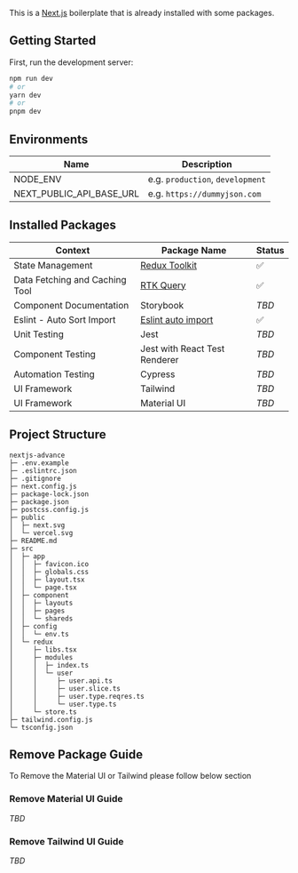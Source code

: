 This is a [Next.js](https://nextjs.org/) boilerplate that is already installed with some packages.

## Getting Started

First, run the development server:

```bash
npm run dev
# or
yarn dev
# or
pnpm dev
```

## Environments

| Name                     | Description                      |
| ------------------------ | -------------------------------- |
| NODE_ENV                 | e.g. `production`, `development` |
| NEXT_PUBLIC_API_BASE_URL | e.g. `https://dummyjson.com`     |

## Installed Packages

| Context                        | Package Name                                                                         | Status |
| ------------------------------ | ------------------------------------------------------------------------------------ | ------ |
| State Management               | [Redux Toolkit](https://github.com/reduxjs/redux-toolkit)                            | ✅     |
| Data Fetching and Caching Tool | [RTK Query](https://redux-toolkit.js.org/rtk-query/overview)                         | ✅     |
| Component Documentation        | Storybook                                                                            | _TBD_  |
| Eslint - Auto Sort Import      | [Eslint auto import](https://www.npmjs.com/package/eslint-plugin-simple-import-sort) | ✅     |
| Unit Testing                   | Jest                                                                                 | _TBD_  |
| Component Testing              | Jest with React Test Renderer                                                        | _TBD_  |
| Automation Testing             | Cypress                                                                              | _TBD_  |
| UI Framework                   | Tailwind                                                                             | _TBD_  |
| UI Framework                   | Material UI                                                                          | _TBD_  |

## Project Structure

```
nextjs-advance
├─ .env.example
├─ .eslintrc.json
├─ .gitignore
├─ next.config.js
├─ package-lock.json
├─ package.json
├─ postcss.config.js
├─ public
│  ├─ next.svg
│  └─ vercel.svg
├─ README.md
├─ src
│  ├─ app
│  │  ├─ favicon.ico
│  │  ├─ globals.css
│  │  ├─ layout.tsx
│  │  └─ page.tsx
│  ├─ component
│  │  ├─ layouts
│  │  ├─ pages
│  │  └─ shareds
│  ├─ config
│  │  └─ env.ts
│  └─ redux
│     ├─ libs.tsx
│     ├─ modules
│     │  ├─ index.ts
│     │  └─ user
│     │     ├─ user.api.ts
│     │     ├─ user.slice.ts
│     │     ├─ user.type.reqres.ts
│     │     └─ user.type.ts
│     └─ store.ts
├─ tailwind.config.js
└─ tsconfig.json

```

## Remove Package Guide

To Remove the Material UI or Tailwind please follow below section

### Remove Material UI Guide

_TBD_

### Remove Tailwind UI Guide

_TBD_
